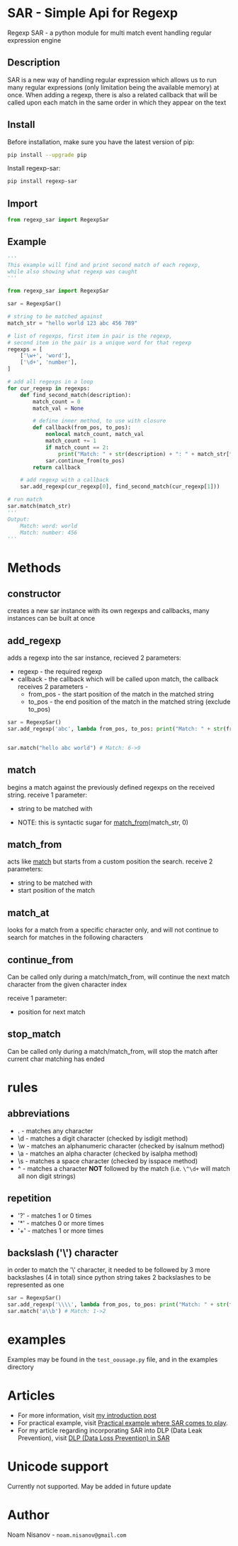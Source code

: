 
# SAR - Simple Api for Regexp

Regexp SAR - a python module for multi match event handling regular expression engine

## Description

SAR is a new way of handling regular expression which allows us to run many regular expressions (only limitation being the available memory) at once.
When adding a regexp, there is also a related callback that will be called upon each match in the same order in which they appear on the text 

## Install

Before installation, make sure you have the latest version of pip:
```bash
pip install --upgrade pip
```

Install regexp-sar:

```bash
pip install regexp-sar
```

## Import

```python
from regexp_sar import RegexpSar
```

## Example

```python
'''
This example will find and print second match of each regexp,
while also showing what regexp was caught
'''

from regexp_sar import RegexpSar

sar = RegexpSar()

# string to be matched against
match_str = "hello world 123 abc 456 789"

# list of regexps, first item in pair is the regexp,
# second item in the pair is a unique word for that regexp
regexps = [
    ['\w+', 'word'],
    ['\d+', 'number'],
]

# add all regexps in a loop
for cur_regexp in regexps:
    def find_second_match(description):
        match_count = 0
        match_val = None

        # define inner method, to use with closure
        def callback(from_pos, to_pos):
            nonlocal match_count, match_val
            match_count += 1
            if match_count == 2:
                print("Match: " + str(description) + ": " + match_str[from_pos:to_pos])
            sar.continue_from(to_pos)
        return callback

    # add regexp with a callback
    sar.add_regexp(cur_regexp[0], find_second_match(cur_regexp[1]))

# run match
sar.match(match_str)
'''
Output:
    Match: word: world
    Match: number: 456
'''
```

# Methods

## constructor

creates a new sar instance with its own regexps and callbacks, many instances can be built at once

## add_regexp

adds a regexp into the sar instance, recieved 2 parameters:
* regexp - the required regexp
* callback - the callback which will be called upon match, the callback receives 2 parameters -
  * from_pos - the start position of the match in the matched string
  * to_pos   - the end position of the match in the matched string (exclude to_pos)

```python
sar = RegexpSar()
sar.add_regexp('abc', lambda from_pos, to_pos: print("Match: " + str(from_pos) + "->" + str(to_pos)))


sar.match("hello abc world") # Match: 6->9
```

## match

begins a match against the previously defined regexps on the received string.
receive 1 parameter:
* string to be matched with

* NOTE: this is syntactic sugar for [match_from](#match_from)(match_str, 0)

## match_from

acts like [match](#match) but starts from a custom position the search.
receive 2 parameters:
* string to be matched with
* start position of the match

## match_at

looks for a match from a specific character only, and will not continue to search for matches in the following characters

## continue_from

Can be called only during a match/match_from, will continue the next match character from the given character index

receive 1 parameter:
* position for next match

## stop_match

Can be called only during a match/match_from, will stop the match after current char matching has ended

# rules

## abbreviations

* .  - matches any character
* \d - matches a digit character (checked by isdigit method)
* \w - matches an alphanumeric character (checked by isalnum method)
* \a - matches an alpha character (checked by isalpha method)
* \s - matches a space character (checked by isspace method)
* \^ - matches a character <b>NOT</b> followed by the match (i.e. ```\^\d+``` will match all non digit strings)

## repetition

* '?' - matches 1 or 0 times
* '*' - matches 0 or more times
* '+' - matches 1 or more times

## backslash ('\\') character

in order to match the '\\' character, it needed to be followed by 3 more backslashes (4 in total) since python string takes 2 backslashes to be represented as one

```python
sar = RegexpSar()
sar.add_regexp('\\\\', lambda from_pos, to_pos: print("Match: " + str(from_pos) + "->" + str(to_pos)))
sar.match('a\\b') # Match: 1->2
```

# examples

Examples may be found in the ```test_oousage.py``` file, and in the examples directory

# Articles

* For more information, visit [my introduction post](https://github.com/nmnsnv/regexp_sar/blob/master/docs/introduction.md)
* For practical example, visit [Practical example where SAR comes to play](https://github.com/nmnsnv/regexp_sar/blob/master/docs/function_usage_location_in_c.md).
* For my article regarding incorporating SAR into DLP (Data Leak Prevention), visit [DLP (Data Loss Prevention) in SAR](https://github.com/nmnsnv/regexp_sar/blob/master/docs/introduction.md)

# Unicode support

Currently not supported. May be added in future update

# Author

Noam Nisanov - ```noam.nisanov@gmail.com```
